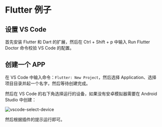 # Flutter 例子

## 设置 VS Code

首先安装 Flutter 和 Dart 的扩展，然后在 Ctrl + Shift + p 中输入 Run Flutter Doctor 命令校验 VS Code 的配置。

## 创建一个 APP

在 VS Code 中输入命令：`Flutter: New Project`，然后选择 Application、选择项目目录并起一个名字，然后等待创建完成。

然后在 VS Code 的右下角选择运行的设备，如果没有安卓模拟器需要在 Android Studio 中创建：

![vscode-select-device](/flutter/vscode-select-device.png)

然后根据插件的提示运行即可。
